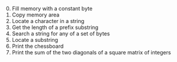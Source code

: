 0. Fill memory with a constant byte
1. Copy memory area
2. Locate a character in a string
3. Get the length of a prefix substring
4. Search a string for any of a set of bytes
5. Locate a substring
6. Print the chessboard
7. Print the sum of the two diagonals of a square matrix of integers
